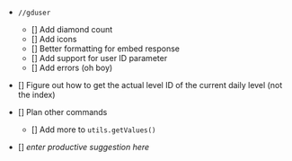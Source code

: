 - `//gduser`
	- [] Add diamond count
	- [] Add icons
	- [] Better formatting for embed response
	- [] Add support for user ID parameter
	- [] Add errors (oh boy)

- [] Figure out how to get the actual level ID of the current daily level (not the index)
- [] Plan other commands
	- [] Add more to `utils.getValues()`
- [] *enter productive suggestion here*